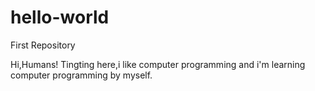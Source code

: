 # hello-world
First Repository

Hi,Humans!
Tingting here,i like computer programming and i'm learning computer programming by myself.
